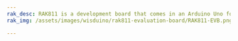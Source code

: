 ```yaml
---
rak_desc: RAK811 is a development board that comes in an Arduino Uno form factor. The built-in MCU allows the module to function both as an Arduino Uno shield or a standalone solution making it highly suitable for rapid development and testing.
rak_img: /assets/images/wisduino/rak811-evaluation-board/RAK811-EVB.png

---
```


<rk-redirect to="/Product-Categories/WisDuino/RAK811-Evaluation-Board/Overview/" />